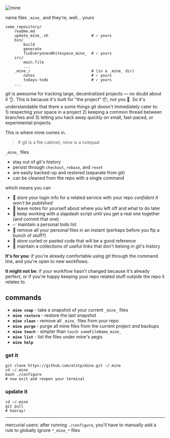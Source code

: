 ![mine](http://atstp.github.io/mine/mine_logo.svg?v2)

name files `_mine_` and they're, well... yours

    some_repository/
        readme.md
        update_mine_.sh                   # ✓ yours
        bin/
            build
            generate
            fixEveryonesWhitespace_mine_  # ✓ yours
        src/
            main.file
            ...
        _mine_/                           # (in a _mine_ dir)
            notes                         # ✓ yours
            todays-todo                   # ✓ yours
        ...

git is awesome for tracking large, decentralized projects &mdash; no doubt about
it :ok_hand:. This is because it's built for "the project" :package:, not you :wave:.
So it's understandable that there a some things git doesn't immediately cater to:
1)&nbsp;respecting your space in a project 2)&nbsp;keeping a common thread between
branches and 3)&nbsp;letting you hack away quickly on small, fast-paced, or
experimental projects.

This is where mine comes in.

> If git is a file cabinet, mine is a notepad

`_mine_` files

  * stay out of git's history
  * persist through `checkout`, `rebase`, and `reset`
  * are easily backed-up and restored (separate from git)
  * can be cleaned from the repo with a single command

which means you can

  * :closed_lock_with_key: store your login info for a related service with your repo
    _confident it won't be published_
  * :pencil: leave notes for yourself about where you left off and what to do later
  * :running: keep working with a slapdash script until you get a real one together
    (and commit that one)
  * :white_check_mark: maintain a personal todo list
  * :dash: remove all your personal files in an instant (perhaps before you ftp a bunch of stuff?)
  * :page_with_curl: store curled or pasted code that will be a good reference
  * :link: maintain a collections of useful links that don't belong in git's history

**It's for you**: if you're already comfortable using git through the command line,
and you're open to new workflows.

**It might not be**: if your workflow hasn't changed because it's already perfect, or if
you're happy keeping your repo related stuff outside the repo it relates to.

## commands

  * **`mine snap`** - take a snapshot of your current `_mine_` files
  * **`mine restore`** - restore the last snapshot
  * **`mine clean`** - remove all `_mine_` files from your repo
  * **`mine purge`** - purge all mine files from the current project _and_ backups
  * **`mine touch`** - simpler than `touch someFileName_mine_`
  * **`mine list`** - list the files under _mine_'s aegis
  * **`mine help`**

### get it

    git clone https://github.com/atstp/mine.git ~/.mine
    cd ~/.mine
    bash ./configure
    # now exit and reopen your terminal

### update it

    cd ~/.mine
    git pull
    # hooray!

--------------------------------------------------------------------------------

mercurial users: after running `./configure`, you'll have to manually add a rule
to globally ignore `*_mine_*` files
